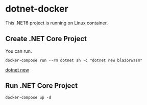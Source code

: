 # dotnet-docker

This .NET6 project is running on Linux container.

## Create .NET Core Project

You can run.

`docker-compose run --rm dotnet sh -c "dotnet new blazorwasm"`

[dotnet new](https://learn.microsoft.com/en-us/dotnet/core/tools/dotnet-new)


## Run .NET Core Project

`docker-compose up -d`
